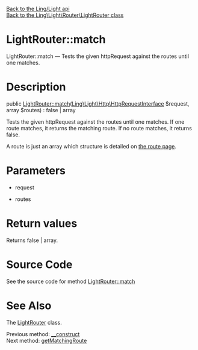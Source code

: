 [Back to the Ling/Light api](https://github.com/lingtalfi/Light/blob/master/doc/api/Ling/Light.md)<br>
[Back to the Ling\Light\Router\LightRouter class](https://github.com/lingtalfi/Light/blob/master/doc/api/Ling/Light/Router/LightRouter.md)


LightRouter::match
================



LightRouter::match — Tests the given httpRequest against the routes until one matches.




Description
================


public [LightRouter::match](https://github.com/lingtalfi/Light/blob/master/doc/api/Ling/Light/Router/LightRouter/match.md)([Ling\Light\Http\HttpRequestInterface](https://github.com/lingtalfi/Light/blob/master/doc/api/Ling/Light/Http/HttpRequestInterface.md) $request, array $routes) : false | array




Tests the given httpRequest against the routes until one matches.
If one route matches, it returns the matching route.
If no route matches, it returns false.

A route is just an array which structure is detailed on [the route page](https://github.com/lingtalfi/Light/blob/master/doc/pages/route.md).




Parameters
================


- request

    

- routes

    


Return values
================

Returns false | array.








Source Code
===========
See the source code for method [LightRouter::match](https://github.com/lingtalfi/Light/blob/master/Router/LightRouter.php#L39-L49)


See Also
================

The [LightRouter](https://github.com/lingtalfi/Light/blob/master/doc/api/Ling/Light/Router/LightRouter.md) class.

Previous method: [__construct](https://github.com/lingtalfi/Light/blob/master/doc/api/Ling/Light/Router/LightRouter/__construct.md)<br>Next method: [getMatchingRoute](https://github.com/lingtalfi/Light/blob/master/doc/api/Ling/Light/Router/LightRouter/getMatchingRoute.md)<br>

